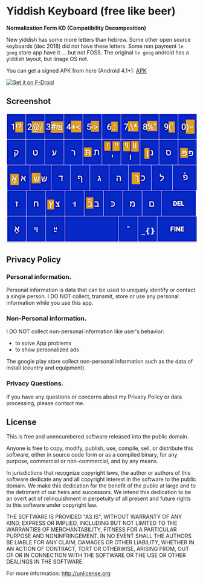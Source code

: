 # Yiddish Keyboard (free like beer)

**Normalization Form KD (Compatibility Decomposition)**

New yiddish has some more letters than hebrew. Some other open source keyboards (dec 2018)
did not have these letters. Some non payment `le goog` store app have it ... but not FOSS.
The original `le goog` android has a yiddish layout, but linage OS not.

You can get a signed APK from here (Android 4.1+): [APK](https://raw.githubusercontent.com/no-go/YiddishKeyboard/master/app/release/click.dummer.yidkey.apk)

[<img src="https://f-droid.org/badge/get-it-on.png"
     alt="Get it on F-Droid"
     height="80">](https://f-droid.org/packages/click.dummer.yidkey/)

## Screenshot

![Layout](app/src/main/res/mipmap-xxxhdpi/layout.jpg)


## Privacy Policy

### Personal information.

Personal information is data that can be used to uniquely identify or contact a single person. I DO NOT collect, transmit, store or use any personal information while you use this app.

### Non-Personal information.

I DO NOT collect non-personal information like user's behavior:

 -  to solve App problems
 -  to show personalized ads

The google play store collect non-personal information such as the data of install (country and equipment).

### Privacy Questions.

If you have any questions or concerns about my Privacy Policy or data processing, please contact me.


## License

This is free and unencumbered software released into the public domain.

Anyone is free to copy, modify, publish, use, compile, sell, or distribute this software, either in source code form or as a compiled binary, for any purpose, commercial or non-commercial, and by any means.

In jurisdictions that recognize copyright laws, the author or authors of this software dedicate any and all copyright interest in the software to the public domain. We make this dedication for the benefit of the public at large and to the detriment of our heirs and successors. We intend this dedication to be an overt act of relinquishment in perpetuity of all present and future rights to this software under copyright law.

THE SOFTWARE IS PROVIDED "AS IS", WITHOUT WARRANTY OF ANY KIND, EXPRESS OR IMPLIED, INCLUDING BUT NOT LIMITED TO THE WARRANTIES OF MERCHANTABILITY, FITNESS FOR A PARTICULAR PURPOSE AND NONINFRINGEMENT. IN NO EVENT SHALL THE AUTHORS BE LIABLE FOR ANY CLAIM, DAMAGES OR OTHER LIABILITY, WHETHER IN AN ACTION OF CONTRACT, TORT OR OTHERWISE, ARISING FROM, OUT OF OR IN CONNECTION WITH THE SOFTWARE OR THE USE OR OTHER DEALINGS IN THE SOFTWARE.

For more information: http://unlicense.org
